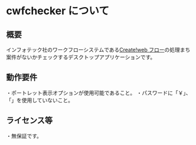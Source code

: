 # cwfchecker について

## 概要

インフォテック社のワークフローシステムである[Create!web フロー](https://www.createwebflow.jp/)の処理まち案件がないかチェックするデスクトップアプリケーションです。

## 動作要件

・ポートレット表示オプションが使用可能であること。
・パスワードに「￥」、「」を使用していないこと。

## ライセンス等

・無保証です。
